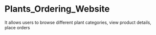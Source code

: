# Plants_Ordering_Website
It allows users to browse different plant categories, view product details, place orders
